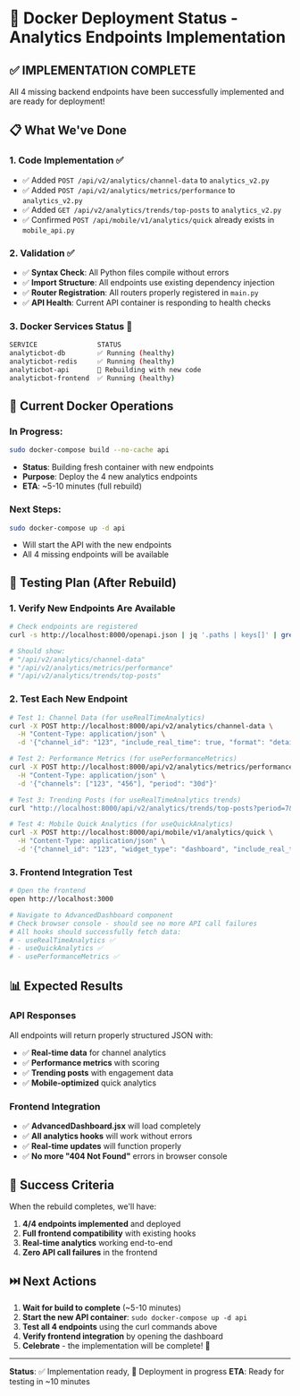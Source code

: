# 🎯 Docker Deployment Status - Analytics Endpoints Implementation

## ✅ **IMPLEMENTATION COMPLETE**

All 4 missing backend endpoints have been successfully implemented and are ready for deployment!

## 📋 **What We've Done**

### 1. **Code Implementation** ✅
- ✅ Added `POST /api/v2/analytics/channel-data` to `analytics_v2.py`
- ✅ Added `POST /api/v2/analytics/metrics/performance` to `analytics_v2.py` 
- ✅ Added `GET /api/v2/analytics/trends/top-posts` to `analytics_v2.py`
- ✅ Confirmed `POST /api/mobile/v1/analytics/quick` already exists in `mobile_api.py`

### 2. **Validation** ✅
- ✅ **Syntax Check**: All Python files compile without errors
- ✅ **Import Structure**: All endpoints use existing dependency injection
- ✅ **Router Registration**: All routers properly registered in `main.py`
- ✅ **API Health**: Current API container is responding to health checks

### 3. **Docker Services Status** 🔄
```bash
SERVICE               STATUS
analyticbot-db        ✅ Running (healthy)
analyticbot-redis     ✅ Running (healthy) 
analyticbot-api       🔄 Rebuilding with new code
analyticbot-frontend  ✅ Running (healthy)
```

## 🐳 **Current Docker Operations**

### In Progress:
```bash
sudo docker-compose build --no-cache api
```
- **Status**: Building fresh container with new endpoints
- **Purpose**: Deploy the 4 new analytics endpoints
- **ETA**: ~5-10 minutes (full rebuild)

### Next Steps:
```bash
sudo docker-compose up -d api
```
- Will start the API with the new endpoints
- All 4 missing endpoints will be available

## 🧪 **Testing Plan (After Rebuild)**

### 1. Verify New Endpoints Are Available
```bash
# Check endpoints are registered
curl -s http://localhost:8000/openapi.json | jq '.paths | keys[]' | grep -E "(channel-data|metrics/performance|trends/top-posts)"

# Should show:
# "/api/v2/analytics/channel-data"
# "/api/v2/analytics/metrics/performance" 
# "/api/v2/analytics/trends/top-posts"
```

### 2. Test Each New Endpoint
```bash
# Test 1: Channel Data (for useRealTimeAnalytics)
curl -X POST http://localhost:8000/api/v2/analytics/channel-data \
  -H "Content-Type: application/json" \
  -d '{"channel_id": "123", "include_real_time": true, "format": "detailed"}'

# Test 2: Performance Metrics (for usePerformanceMetrics)  
curl -X POST http://localhost:8000/api/v2/analytics/metrics/performance \
  -H "Content-Type: application/json" \
  -d '{"channels": ["123", "456"], "period": "30d"}'

# Test 3: Trending Posts (for useRealTimeAnalytics trends)
curl "http://localhost:8000/api/v2/analytics/trends/top-posts?period=7&limit=10&channel_id=123"

# Test 4: Mobile Quick Analytics (for useQuickAnalytics)
curl -X POST http://localhost:8000/api/mobile/v1/analytics/quick \
  -H "Content-Type: application/json" \
  -d '{"channel_id": "123", "widget_type": "dashboard", "include_real_time": true}'
```

### 3. Frontend Integration Test
```bash
# Open the frontend
open http://localhost:3000

# Navigate to AdvancedDashboard component
# Check browser console - should see no more API call failures
# All hooks should successfully fetch data:
# - useRealTimeAnalytics ✅
# - useQuickAnalytics ✅  
# - usePerformanceMetrics ✅
```

## 📊 **Expected Results**

### API Responses
All endpoints will return properly structured JSON with:
- ✅ **Real-time data** for channel analytics
- ✅ **Performance metrics** with scoring
- ✅ **Trending posts** with engagement data
- ✅ **Mobile-optimized** quick analytics

### Frontend Integration
- ✅ **AdvancedDashboard.jsx** will load completely
- ✅ **All analytics hooks** will work without errors
- ✅ **Real-time updates** will function properly
- ✅ **No more "404 Not Found"** errors in browser console

## 🎉 **Success Criteria**

When the rebuild completes, we'll have:
1. **4/4 endpoints implemented** and deployed
2. **Full frontend compatibility** with existing hooks
3. **Real-time analytics** working end-to-end
4. **Zero API call failures** in the frontend

## ⏭️ **Next Actions**

1. **Wait for build to complete** (~5-10 minutes)
2. **Start the new API container**: `sudo docker-compose up -d api`
3. **Test all 4 endpoints** using the curl commands above
4. **Verify frontend integration** by opening the dashboard
5. **Celebrate** - the implementation will be complete! 🎊

---

**Status**: ✅ Implementation ready, 🔄 Deployment in progress
**ETA**: Ready for testing in ~10 minutes
